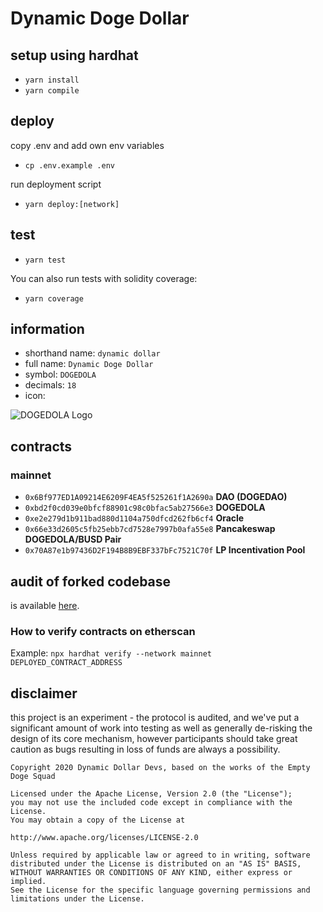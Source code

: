 # Dynamic Doge Dollar

## setup using hardhat

- `yarn install`
- `yarn compile`

## deploy

copy .env and add own env variables

- `cp .env.example .env`

run deployment script

- `yarn deploy:[network]`

## test

- `yarn test`

You can also run tests with solidity coverage:

- `yarn coverage`

## information

- shorthand name: `dynamic dollar`
- full name: `Dynamic Doge Dollar`
- symbol: `DOGEDOLA`
- decimals: `18`
- icon:

![DOGEDOLA Logo](https://dogedollar.finance/logo.png)

## contracts

### mainnet

- `0x6Bf977ED1A09214E6209F4EA5f525261f1A2690a` **DAO (DOGEDAO)**
- `0xbd2f0cd039e0bfcf88901c98c0bfac5ab27566e3` **DOGEDOLA**
- `0xe2e279d1b911bad880d1104a750dfcd262fb6cf4` **Oracle**
- `0x66e33d2605c5fb25ebb7cd7528e7997b0afa55e8` **Pancakeswap DOGEDOLA/BUSD Pair**
- `0x70A87e1b97436D2F194B8B9EBF337bFc7521C70f` **LP Incentivation Pool**

## audit of forked codebase

is available [here](https://github.com/dynamicdollardevs/dsd/blob/master/audit/REP-Dollar-06-11-20.pdf).

### How to verify contracts on etherscan

Example:
`npx hardhat verify --network mainnet DEPLOYED_CONTRACT_ADDRESS`

## disclaimer

this project is an experiment - the protocol is audited, and we've put a significant amount of work into testing as well as generally de-risking the design of its core mechanism, however participants should take great caution as bugs resulting in loss of funds are always a possibility.

```
Copyright 2020 Dynamic Dollar Devs, based on the works of the Empty Doge Squad

Licensed under the Apache License, Version 2.0 (the "License");
you may not use the included code except in compliance with the License.
You may obtain a copy of the License at

http://www.apache.org/licenses/LICENSE-2.0

Unless required by applicable law or agreed to in writing, software
distributed under the License is distributed on an "AS IS" BASIS,
WITHOUT WARRANTIES OR CONDITIONS OF ANY KIND, either express or implied.
See the License for the specific language governing permissions and
limitations under the License.
```
